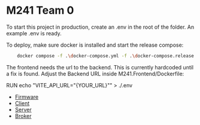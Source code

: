 # M241 Team 0

To start this project in production, create an .env in the root of the folder. An example .env is ready.

To deploy, make sure docker is installed and start the release compose:

``` sh
    docker compose -f .\docker-compose.yml -f .\docker-compose.release.yml up -d --build
```

The frontend needs the url to the backend. This is currently hardcoded until a fix is found.
Adjust the Backend URL inside M241.Frontend/Dockerfile:

RUN echo "VITE_API_URL=\"{YOUR_URL}\"" > ./.env

- [Firmware](./M241.Firmware/README.md)
- [Client](./M241.Client/README.md)
- [Server](./M241.Server/README.md)
- [Broker](./M241.Broker/README.md)
